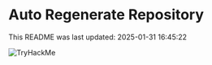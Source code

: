 # Auto Regenerate Repository

This README was last updated: 2025-01-31 16:45:22

 ![TryHackMe](https://tryhackme.com/badge/533634)